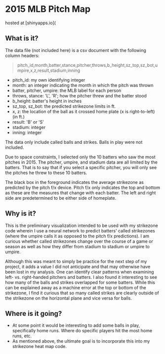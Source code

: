 2015 MLB Pitch Map
==================

hosted at [shinyapps.io](

What is it?
-----------
The data file (not included here) is a csv document with the following column
headers:
> pitch_id,month,batter,stance,pitcher,throws,b_height,sz_top,sz_bot,umpire,x,z,result,stadium,inning

- pitch_id: my own identifying integer
- month: an integer indicating the month in which the pitch was thrown
- batter, pitcher, umpire: the MLB label for each person
- throws, stance: 'L', 'R'; how the pitcher threw and the batter stood
- b_height: batter's height in inches
- sz_top, sz_bot: the predicted strikezone limits in ft.
- x, z: the location of the ball as it crossed home plate (x is right-to-left)
	(in ft.)
- result: 'B' or 'S'
- stadium: integer
- inning: integer

The data only include called balls and strikes. Balls in play were not included.

Due to space constraints, I selected only the 10 batters who saw the most
pitches in 2015. The pitcher, umpire, and stadium data are all limited by the
batters. That is to say that if you select a specific pitcher, you will only see
the pitches he threw to these 10 batters.

The black box in the foreground indicates the average strikezone as predicted by
the pitch f/x device. Pitch f/x only indicates the top and bottom as these are
the measures that change with each batter. The left and right side are
predetermined to be either side of homeplate.

Why is it?
----------
This is the preliminary visualization intended to be used with my strikezone
code wherein I use a neural network to predict batters' called strikezones
(where the umpire calls it as opposed to the pitch f/x predictions).
I am curious whether called strikezones change over the course of a game or
season as well as how they differ from stadium to stadium or umpire to umpire.

Although this was meant to simply be practice for the next step of my project,
it adds a value I did not anticipate and that may otherwise have been lost in my
analysis. One can identify clear patterns when examining left- vs. right-handed
pitchers and batters. I also found it interesting to see how many of the balls
and strikes overlapped for some batters. While this can be explained away as a
machine error at the top or bottom of the strikezone, I find it curious that so
many called strikes are clearly outside of the strikezone on the horizontal
plane and vice versa for balls.

Where is it going?
------------------
- At some point it would be interesting to add some balls in play, specifically
	home runs. Where do specific players hit the most home runs, etc.
- As mentioned above, the ultimate goal is to incorporate this into my
	strikezone heat map code.
